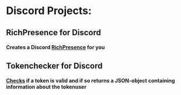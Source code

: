 # Discord Projects:

## RichPresence for Discord
#### Creates a Discord [RichPresence](https://github.com/xNaCly/scripts/tree/master/Discord/RichPresence) for you
## Tokenchecker for Discord
#### [Checks](https://github.com/xNaCly/scripts/tree/master/Discord/TokenChecker) if a token is valid and if so returns a JSON-object containing information about the tokenuser


